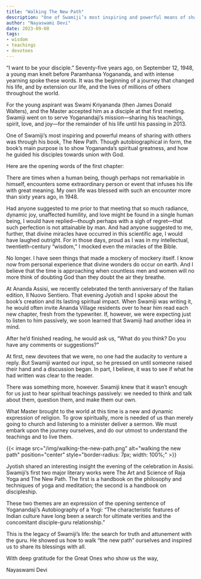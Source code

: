 ```yaml
---
title: "Walking The New Path"
description: "One of Swamiji’s most inspiring and powerful means of sharing with others was through his book, The New Path. Though autobiographical in form, the book’s main purpose is to show Yogananda’s spiritual greatness, and how he guided his disciples towards union with God."
author: "Nayaswami Devi"
date: 2023-09-08
tags:
- wisdom
- teachings
- devotees
---
```


“I want to be your disciple.” Seventy-five years ago, on September 12, 1948, a young man knelt before Paramhansa Yogananda, and with intense yearning spoke these words. It was the beginning of a journey that changed his life, and by extension our life, and the lives of millions of others throughout the world.

For the young aspirant was Swami Kriyananda (then James Donald Walters), and the Master accepted him as a disciple at that first meeting. Swamiji went on to serve Yoganandaji’s mission—sharing his teachings, spirit, love, and joy—for the remainder of his life until his passing in 2013.

One of Swamiji’s most inspiring and powerful means of sharing with others was through his book, The New Path. Though autobiographical in form, the book’s main purpose is to show Yogananda’s spiritual greatness, and how he guided his disciples towards union with God.

Here are the opening words of the first chapter:

There are times when a human being, though perhaps not remarkable in himself, encounters some extraordinary person or event that infuses his life with great meaning. My own life was blessed with such an encounter more than sixty years ago, in 1948.

Had anyone suggested to me prior to that meeting that so much radiance, dynamic joy, unaffected humility, and love might be found in a single human being, I would have replied—though perhaps with a sigh of regret—that such perfection is not attainable by man. And had anyone suggested to me, further, that divine miracles have occurred in this scientific age, I would have laughed outright. For in those days, proud as I was in my intellectual, twentieth-century “wisdom,” I mocked even the miracles of the Bible.

No longer. I have seen things that made a mockery of mockery itself. I know now from personal experience that divine wonders do occur on earth. And I believe that the time is approaching when countless men and women will no more think of doubting God than they doubt the air they breathe.

At Ananda Assisi, we recently celebrated the tenth anniversary of the Italian edition, Il Nuovo Sentiero. That evening Jyotish and I spoke about the book’s creation and its lasting spiritual impact. When Swamiji was writing it, he would often invite Ananda Village residents over to hear him read each new chapter, fresh from the typewriter. If, however, we were expecting just to listen to him passively, we soon learned that Swamiji had another idea in mind.

After he’d finished reading, he would ask us, “What do you think? Do you have any comments or suggestions?”

At first, new devotees that we were, no one had the audacity to venture a reply. But Swamiji wanted our input, so he pressed on until someone raised their hand and a discussion began. In part, I believe, it was to see if what he had written was clear to the reader.

There was something more, however. Swamiji knew that it wasn’t enough for us just to hear spiritual teachings passively: we needed to think and talk about them, question them, and make them our own.

What Master brought to the world at this time is a new and dynamic expression of religion. To grow spiritually, more is needed of us than merely going to church and listening to a minister deliver a sermon. We must embark upon the journey ourselves, and do our utmost to understand the teachings and to live them.

{{< image src="/img/walking-the-new-path.png" alt="walking the new path" position="center" style="border-radius: 7px; width: 100%;" >}}

Jyotish shared an interesting insight the evening of the celebration in Assisi. Swamiji’s first two major literary works were The Art and Science of Raja Yoga and The New Path. The first is a handbook on the philosophy and techniques of yoga and meditation; the second is a handbook on discipleship.

These two themes are an expression of the opening sentence of Yoganandaji’s Autobiography of a Yogi: “The characteristic features of Indian culture have long been a search for ultimate verities and the concomitant disciple-guru relationship.”

This is the legacy of Swamiji’s life: the search for truth and attunement with the guru. He showed us how to walk “the new path” ourselves and inspired us to share its blessings with all.

With deep gratitude for the Great Ones who show us the way,

Nayaswami Devi
